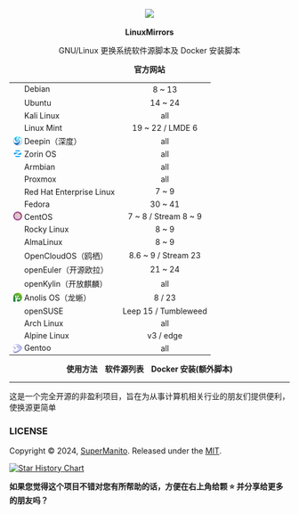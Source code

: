 <p align="center">
    <a href="https://linuxmirrors.cn">
        <img src="./docs/assets/images/logo.png" width="120">
    </a>
</p>
<p align="center">
    <strong>
        LinuxMirrors
    </strong>
</p>
<p align="center">
    GNU/Linux 更换系统软件源脚本及 Docker 安装脚本
</p>
<p align="center">
    <strong>
        <a href="https://linuxmirrors.cn" style="text-decoration: none;">官方网站</a>
    </strong>
</p>

<table align="center">
    <tr>
        <td><a href="https://www.debian.org" target="_blank"><img src="./docs/assets/images/icon/debian.svg" width="16" height="16" style="vertical-align: -0.45em"></a>&nbsp;Debian</td>
        <td align="center">8 ~ 13</td>
    </tr>
    <tr>
        <td><a href="https://cn.ubuntu.com" target="_blank"><img src="./docs/assets/images/icon/ubuntu.svg" width="16" height="16" style="vertical-align: -0.15em"></a>&nbsp;Ubuntu</td>
        <td align="center">14 ~ 24</td>
    </tr>
    <tr>
        <td><a href="https://www.kali.org" target="_blank"><img src="./docs/assets/images/icon/kali-linux.svg" width="16" height="16" style="vertical-align: -0.15em"></a>&nbsp;Kali Linux</td>
        <td align="center">all</td>
    </tr>
    <tr>
        <td><a href="https://linuxmint.com" target="_blank"><img src="./docs/assets/images/icon/linux-mint.ico" width="16" height="16" style="vertical-align: -0.15em"></a>&nbsp;Linux Mint</td>
        <td align="center">19 ~ 22 / LMDE 6</td>
    </tr>
    <tr>
        <td><a href="https://www.deepin.org" target="_blank"><img src="./docs/assets/images/icon/deepin.png" width="16" height="16" style="vertical-align: -0.15em"></a>&nbsp;Deepin（深度）</td>
        <td align="center">all</td>
    </tr>
    <tr>
        <td><a href="https://zorin.com/os" target="_blank"><img src="./docs/assets/images/icon/zorin-os.png" width="16" height="16" style="vertical-align: -0.15em"></a>&nbsp;Zorin OS</td>
        <td align="center">all</td>
    </tr>
    <tr>
        <td><a href="https://www.armbian.org" target="_blank"><img src="./docs/assets/images/icon/armbian.png" width="16" height="16" style="vertical-align: -0.2em"></a>&nbsp;Armbian</td>
        <td align="center">all</td>
    </tr>
    <tr>
        <td><a href="https://www.proxmox.com" target="_blank"><img src="./docs/assets/images/icon/proxmox.svg" width="16" height="16" style="vertical-align: -0.2em"></a>&nbsp;Proxmox</td>
        <td align="center">all</td>
    </tr>
    <tr>
        <td><a href="https://access.redhat.com/products/red-hat-enterprise-linux" target="_blank"><img src="./docs/assets/images/icon/redhat.svg" width="16" height="16" style="vertical-align: -0.1em"></a>&nbsp;Red Hat Enterprise Linux</td>
        <td align="center">7 ~ 9</td>
    </tr>
    <tr>
        <td><a href="https://fedoraproject.org/zh-Hans" target="_blank"><img src="./docs/assets/images/icon/fedora.ico" width="16" height="16" style="vertical-align: -0.15em"></a>&nbsp;Fedora</td>
        <td align="center">30 ~ 41</td>
    </tr>
    <tr>
        <td><a href="https://www.centos.org" target="_blank"><img src="./docs/assets/images/icon/centos.svg" width="16" height="16" style="vertical-align: -0.1em"></a>&nbsp;CentOS</td>
        <td align="center">7 ~ 8 / Stream 8 ~ 9</td>
    </tr>
    <tr>
        <td><a href="https://rockylinux.org" target="_blank"><img src="./docs/assets/images/icon/rocky-linux.svg" width="16" height="16" style="vertical-align: -0.25em"></a>&nbsp;Rocky Linux</td>
        <td align="center">8 ~ 9</td>
    </tr>
    <tr>
        <td><a href="https://almalinux.org/zh-hans" target="_blank"><img src="./docs/assets/images/icon/almalinux.svg" width="16" height="16" style="vertical-align: -0.25em"></a>&nbsp;AlmaLinux</td>
        <td align="center">8 ~ 9</td>
    </tr>
    <tr>
        <td><a href="https://www.opencloudos.org" target="_blank"><img src="./docs/assets/images/icon/opencloudos.png" width="16" height="16" style="vertical-align: -0.25em"></a>&nbsp;OpenCloudOS（鸥栖）</td>
        <td align="center">8.6 ~ 9 / Stream 23</td>
    </tr>
    <tr>
        <td><a href="https://www.openeuler.org/zh" target="_blank"><img src="./docs/assets/images/icon/openeuler.ico" width="16" height="16" style="vertical-align: -0.2em"></a>&nbsp;openEuler（开源欧拉）</td>
        <td align="center">21 ~ 24</td>
    </tr>
    <tr>
        <td><a href="https://www.openkylin.top" target="_blank"><img src="./docs/assets/images/icon/openkylin.ico" width="16" height="16" style="vertical-align: -0.25em"></a>&nbsp;openKylin（开放麒麟）</td>
        <td align="center">all</td>
    </tr>
    <tr>
        <td><a href="https://openanolis.cn" target="_blank"><img src="./docs/assets/images/icon/anolis.png" width="16" height="16" style="vertical-align: -0.1em"></a>&nbsp;Anolis OS（龙蜥）</td>
        <td align="center">8 / 23</td>
    </tr>
    <tr>
        <td><a href="https://www.opensuse.org" target="_blank"><img src="./docs/assets/images/icon/opensuse.svg" width="16" height="16" style="vertical-align: -0.15em"></a>&nbsp;openSUSE</td>
        <td align="center">Leep 15 / Tumbleweed</td>
    </tr>
    <tr>
        <td><a href="https://archlinux.org" target="_blank"><img src="./docs/assets/images/icon/arch-linux.ico" width="16" height="16" style="vertical-align: -0.15em"></a>&nbsp;Arch Linux</td>
        <td align="center">all</td>
    </tr>
    <tr>
        <td><a href="https://www.alpinelinux.org" target="_blank"><img src="./docs/assets/images/icon/alpine.png" width="16" height="16" style="vertical-align: -0.15em"/></a>&nbsp;Alpine Linux</td>
        <td align="center">v3 / edge</td>
    </tr>
    <tr>
        <td><a href="https://www.gentoo.org" target="_blank"><img src="./docs/assets/images/icon/gentoo.svg" width="16" height="16" style="vertical-align: -0.25em"/></a>&nbsp;Gentoo</td>
        <td align="center">all</td>
    </tr>
</table>

<p align="center">
    <strong>
        <a href="https://linuxmirrors.cn/use" style="text-decoration: none;">使用方法</a>&nbsp;&nbsp;&nbsp;&nbsp;<a href="https://linuxmirrors.cn/mirrors" style="text-decoration: none;">软件源列表</a>&nbsp;&nbsp;&nbsp;&nbsp;<a href="https://linuxmirrors.cn/other" style="text-decoration: none;">Docker 安装(额外脚本)</a>
    </strong>
</p>

***

这是一个完全开源的非盈利项目，旨在为从事计算机相关行业的朋友们提供便利，使换源更简单

### LICENSE

Copyright © 2024, [SuperManito](https://github.com/SuperManito). Released under the [MIT](https://github.com/SuperManito/LinuxMirrors/blob/main/LICENSE).

<a href="https://star-history.com/#SuperManito/LinuxMirrors&Date">
 <picture>
   <source media="(prefers-color-scheme: dark)" srcset="https://api.star-history.com/svg?repos=SuperManito/LinuxMirrors&type=Date&theme=dark" />
   <source media="(prefers-color-scheme: light)" srcset="https://api.star-history.com/svg?repos=SuperManito/LinuxMirrors&type=Date" />
   <img alt="Star History Chart" src="https://api.star-history.com/svg?repos=SuperManito/LinuxMirrors&type=Date" />
 </picture>
</a>

__如果您觉得这个项目不错对您有所帮助的话，方便在右上角给颗 ⭐ 并分享给更多的朋友吗？__
